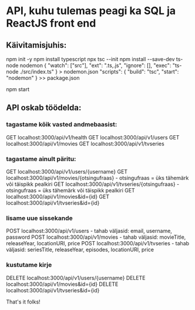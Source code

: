 # API, kuhu tulemas peagi ka SQL ja ReactJS front end

## Käivitamisjuhis:
npm init -y
npm install typescript
npx tsc --init
npm install --save-dev ts-node nodemon
{
  "watch": ["src"],
  "ext": ".ts,.js",
  "ignore": [],
  "exec": "ts-node ./src/index.ts"
} > nodemon.json
"scripts": {
    "build": "tsc",
    "start": "nodemon"
} >> package.json

npm start

## API oskab töödelda:
### tagastame kõik vasted andmebaasist:
GET localhost:3000/api/v1/health
GET localhost:3000/api/v1/users
GET localhost:3000/api/v1/movies
GET localhost:3000/api/v1/tvseries
### tagastame ainult päritu:
GET localhost:3000/api/v1/users/{username}
GET localhost:3000/api/v1/movies/{otsingufraas} - otsingufraas = üks tähemärk või täispikk pealkiri
GET localhost:3000/api/v1/tvseries/{otsingufraas} - otsingufraas = üks tähemärk või täispikk pealkiri
GET localhost:3000/api/v1/movies&id={id}
GET localhost:3000/api/v1/tvseries&id={id}
### lisame uue sissekande
POST localhost:3000/api/v1/users - tahab väljasid: email, username, password
POST localhost:3000/api/v1/movies - tahab väljasid: movieTitle, releaseYear, locationURI, price
POST localhost:3000/api/v1/tvseries - tahab väljasid: seriesTitle, releaseYear, episodes, locationURI, price
### kustutame kirje
DELETE localhost:3000/api/v1/users/{username}
DELETE localhost:3000/api/v1/movies&id={id}
DELETE localhost:3000/api/v1/tvseries&id={id}

That's it folks!
